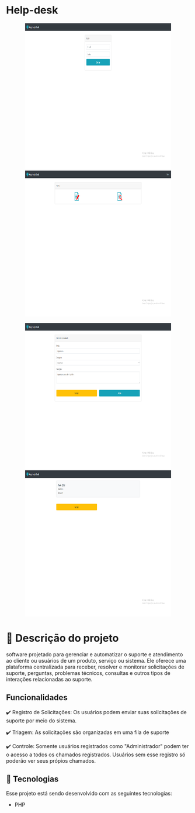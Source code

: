 # Help-desk
<p align="center">
 
<img width="400px" height="400px" src="imagens/telaLogin.png">
<img width="400px" height="400px" src="imagens/menu.png">
</p>

<p align="center">
 
<img width="400px" height="400px" src="imagens/abrirChamado.png">
<img width="400px" height="400px" src="imagens/consulta.png">
</p>

 <h1> 📝 Descrição do projeto </h1>
 
 <p>  software projetado para gerenciar e automatizar o suporte e atendimento ao cliente ou usuários de um produto, serviço ou sistema. Ele oferece uma plataforma centralizada para receber, resolver e monitorar solicitações de suporte, perguntas, problemas técnicos, consultas e outros tipos de interações relacionadas ao suporte.
       </p>

 ## Funcionalidades

:heavy_check_mark: Registro de Solicitações: Os usuários podem enviar suas solicitações de suporte por meio do sistema.

:heavy_check_mark: Triagem: As solicitações são organizadas em uma fila de suporte

:heavy_check_mark: Controle: Somente usuários registrados como "Administrador" podem ter o acesso a todos os chamados registrados. Usuários sem esse registro só poderão ver seus própios chamados.

## 🚀 Tecnologias

Esse projeto está sendo desenvolvido com as seguintes tecnologias:

- PHP


  

